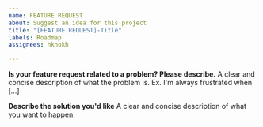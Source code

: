 ```yaml
---
name: FEATURE REQUEST
about: Suggest an idea for this project
title: "[FEATURE REQUEST]-Title"
labels: Roadmap
assignees: hknokh

---
```


**Is your feature request related to a problem? Please describe.**
A clear and concise description of what the problem is. Ex. I'm always frustrated when [...]

**Describe the solution you'd like**
A clear and concise description of what you want to happen.
